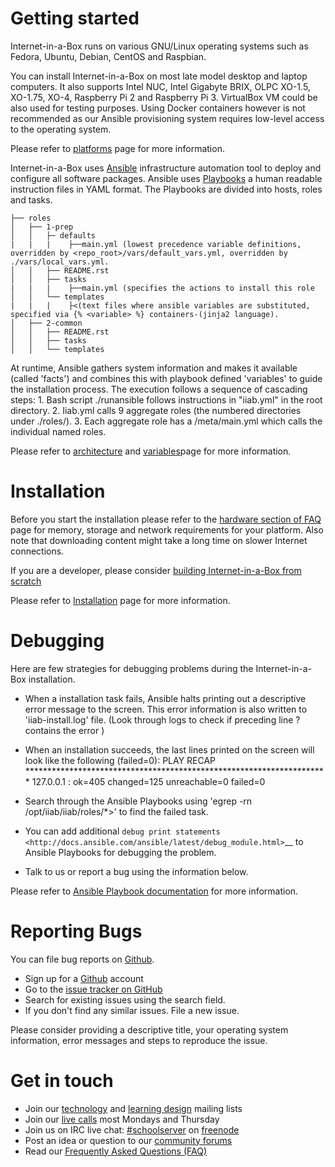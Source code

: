 Getting started
===============
Internet-in-a-Box runs on various GNU/Linux operating systems such as Fedora, Ubuntu, Debian, CentOS and Raspbian.

You can install Internet-in-a-Box on most late model desktop and laptop computers. It also supports Intel NUC, Intel Gigabyte BRIX, OLPC XO-1.5, XO-1.75, XO-4, Raspberry Pi 2 and Raspberry Pi 3. VirtualBox VM could be also used for testing purposes. Using Docker containers however is not recommended as our Ansible provisioning system requires low-level access to the operating system.

Please refer to [platforms](https://github.com/iiab/iiab/wiki/IIAB-Platforms) page for more information.

Internet-in-a-Box uses [Ansible](https://www.ansible.com/) infrastructure automation tool to deploy and configure all software packages. Ansible uses [Playbooks](http://docs.ansible.com/ansible/latest/playbooks.html) a human readable instruction files in YAML format. The Playbooks are divided into hosts, roles and tasks. 

````
├── roles
│   ├── 1-prep
│   │   ├─ defaults
|   |   |    ├──main.yml (lowest precedence variable definitions, overridden by <repo_root>/vars/default_vars.yml, overridden by ./vars/local_vars.yml.
│   │   ├── README.rst
│   │   ├── tasks
|   |   |    ├──main.yml (specifies the actions to install this role
│   │   └── templates
|   |   |    ├<(text files where ansible variables are substituted, specified via {% <variable> %} containers-(jinja2 language).
│   ├── 2-common
│   │   ├── README.rst
│   │   ├── tasks
│   │   └── templates

````

At runtime, Ansible gathers system information and makes it available (called 'facts') and combines this with  playbook defined 'variables' to guide the installation process. The execution follows a sequence of cascading steps:
     1. Bash script ./runansible follows instructions in "iiab.yml" in the root directory.
     2. Iiab.yml calls 9 aggregate roles (the numbered directories under ./roles/).
     3. Each aggregate role has a <role>/meta/main.yml which calls the individual named roles.
     
Please refer to [architecture](https://github.com/iiab/iiab/wiki/IIAB-Architecture>) and [variables]( https://github.com/iiab/iiab/wiki/IIAB-Variables)page for more information.

Installation
============

Before you start the installation please refer to the [hardware section of FAQ]( http://wiki.laptop.org/go/IIAB/FAQ#What_hardware_should_I_use.3F>) page for memory, storage and network requirements for your platform. Also note that downloading content might take a long time on slower Internet
connections.

If you are a developer, please consider [building Internet-in-a-Box from scratch](https://github.com/iiab/iiab/wiki/IIAB-Installation#do-everything-from-scratch>)

Please refer to [Installation](https://github.com/iiab/iiab/wiki/IIAB-Installation>) page for more information.

Debugging
=========

Here are few strategies for debugging problems during the Internet-in-a-Box installation.

* When a installation task fails, Ansible halts printing out a descriptive error message to the screen. This error information is also written to 'iiab-install.log' file. (Look through logs to check if preceding line ? contains the error )
* When an installation succeeds, the last lines printed on the screen will look like the following (failed=0):
    PLAY RECAP *********************************************************************
127.0.0.1                  : ok=405  changed=125  unreachable=0    failed=0   

* Search through the Ansible Playbooks using 'egrep -rn <string from the failing step> /opt/iiab/iiab/roles/*>' to find the failed task.
* You can add additional `debug print statements <http://docs.ansible.com/ansible/latest/debug_module.html>`__ to Ansible Playbooks for debugging the problem.
* Talk to us or report a bug using the information below.

 Please refer to [Ansible Playbook documentation](http://docs.ansible.com/ansible/latest/playbooks.html>) for more information.

Reporting Bugs
==============

You can file bug reports on [Github](https://github.com/>).

* Sign up for a [Github](https://github.com/>) account
* Go to the [issue tracker on GitHub](https://github.com/iiab/iiab/issues>)
* Search for existing issues using the search field.
* If you don't find any similar issues. File a new issue.

Please consider providing a descriptive title, your operating system information, error messages and steps to reproduce the issue.

Get in touch
============

* Join our [technology](http://lists.laptop.org/listinfo/server-devel) and [learning design](https://groups.google.com/group/unleashkids) mailing lists
* Join our [live calls](http://minutes.iiab.io) most Mondays and Thursday
* Join us on IRC live chat: [#schoolserver](https://webchat.freenode.net/?channels=#schoolserver) on [freenode]( https://www.freenode.net/)
* Post an idea or question to our [community forums](http://iiab.io/)
* Read our [Frequently Asked Questions (FAQ)](http://FAQ.iiab.io)